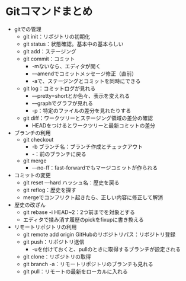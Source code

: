 # Gitコマンドまとめ
* gitでの管理
    * git init：リポジトリの初期化
    * git status：状態確認。基本中の基本らしい
    * git add：ステージング
    * git commit：コミット
        * -mないなら、エディタが開く
        * ––amendでコミットメッセージ修正（直前）
        * -aで、ステージングとコミットを同時にできる
    * git log：コミットログが見れる
        * ––pretty=shortとか色々、表示を変えれる
        * ––graphでグラフが見れる
        * -p：特定のファイルの差分を見れたりする
    * git diff：ワークツリーとステージング領域の差分の確認
        * HEADをつけるとワークツリーと最新コミットの差分
* ブランチの利用
    * git checkout
        *  -b ブランチ名：ブランチ作成とチェックアウト
        * -：前のブランチに戻る
    * git merge
        * ––no-ff：fast-forwardでもマージコミットが作られる
* コミットの変更
    * git reset ––hard ハッシュ名：歴史を戻る
    * git reflog：歴史を探す
    * mergeでコンフリクト起きたら、正しい内容に修正して解消
* 歴史の改ざん
    * git rebase -i HEAD~2：2つ前までを対象とする
    * エディタで揉み消す履歴のpickをfixupに書き換える
* リモートリポジトリの利用
    * git remote add origin GitHubのリポジトリパス：リポジトリ登録
    * git push：リポジトリ送信
        * -uを付けておくと、pullのときに取得するブランチが設定される
    * git clone：リポジトリの取得
    * git branch -a：リモートリポジトリのブランチも見れる
    * git pull：リモートの最新をローカルに入れる
